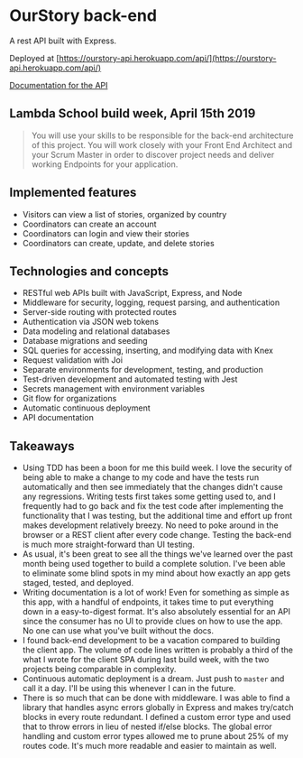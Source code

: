 # OurStory back-end

A rest API built with Express.

Deployed at [https://ourstory-api.herokuapp.com/api/](https://ourstory-api.herokuapp.com/api/)

[Documentation for the API](/docs/api.md)

## Lambda School build week, April 15th 2019

> You will use your skills to be responsible for the back-end architecture of this project. You will work closely with your Front End Architect and your Scrum Master in order to discover project needs and deliver working Endpoints for your application.

## Implemented features

- Visitors can view a list of stories, organized by country
- Coordinators can create an account
- Coordinators can login and view their stories
- Coordinators can create, update, and delete stories

## Technologies and concepts

- RESTful web APIs built with JavaScript, Express, and Node
- Middleware for security, logging, request parsing, and authentication
- Server-side routing with protected routes
- Authentication via JSON web tokens
- Data modeling and relational databases
- Database migrations and seeding
- SQL queries for accessing, inserting, and modifying data with Knex
- Request validation with Joi
- Separate environments for development, testing, and production
- Test-driven development and automated testing with Jest
- Secrets management with environment variables
- Git flow for organizations
- Automatic continuous deployment
- API documentation

## Takeaways

- Using TDD has been a boon for me this build week. I love the security of being able to make a change to my code and have the tests run automatically and then see immediately that the changes didn't cause any regressions. Writing tests first takes some getting used to, and I frequently had to go back and fix the test code after implementing the functionality that I was testing, but the additional time and effort up front makes development relatively breezy. No need to poke around in the browser or a REST client after every code change. Testing the back-end is much more straight-forward than UI testing.
- As usual, it's been great to see all the things we've learned over the past month being used together to build a complete solution. I've been able to eliminate some blind spots in my mind about how exactly an app gets staged, tested, and deployed.
- Writing documentation is a lot of work! Even for something as simple as this app, with a handful of endpoints, it takes time to put everything down in a easy-to-digest format. It's also absolutely essential for an API since the consumer has no UI to provide clues on how to use the app. No one can use what you've built without the docs.
- I found back-end development to be a vacation compared to building the client app. The volume of code lines written is probably a third of the what I wrote for the client SPA during last build week, with the two projects being comparable in complexity.
- Continuous automatic deployment is a dream. Just push to `master` and call it a day. I'll be using this whenever I can in the future.
- There is so much that can be done with middleware. I was able to find a library that handles async errors globally in Express and makes try/catch blocks in every route redundant. I defined a custom error type and used that to throw errors in lieu of nested if/else blocks. The global error handling and custom error types allowed me to prune about 25% of my routes code. It's much more readable and easier to maintain as well.
